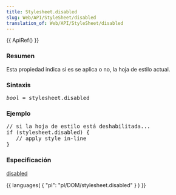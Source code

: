 ```yaml
---
title: Stylesheet.disabled
slug: Web/API/StyleSheet/disabled
translation_of: Web/API/StyleSheet/disabled
---
```

<p>{{ ApiRef() }}</p>
<h3 id="Summary" name="Summary">Resumen</h3>
<p>Esta propiedad indica si es se aplica o no, la hoja de estilo actual.</p>
<h3 id="Syntax" name="Syntax">Sintaxis</h3>
<pre class="eval"><em>bool</em> = stylesheet.disabled
</pre>
<h3 id="Example" name="Example">Ejemplo</h3>
<pre>// si la hoja de estilo está deshabilitada...
if (stylesheet.disabled) {
   // apply style in-line
}
</pre>
<h3 id="Specification" name="Specification">Especificación</h3>
<p><a class="external" href="http://www.w3.org/TR/2000/REC-DOM-Level-2-Style-20001113/stylesheets.html#StyleSheets-StyleSheet-disabled">disabled </a></p>
<p>{{ languages( { "pl": "pl/DOM/stylesheet.disabled" } ) }}</p>
